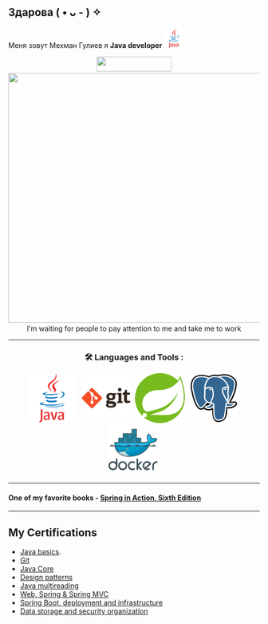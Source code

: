 ## Здарова ( • ᴗ - ) ✧
Меня зовут Мехман Гулиев я **Java developer** <img src="https://github.com/devicons/devicon/blob/master/icons/java/java-original-wordmark.svg" title="Java" alt="Java" width="40" height="40"/>&nbsp;

  <div align= "center">
<img src= "https://komarev.com/ghpvc/?username=Mehman1995-github-username&style=flat-square&color=blueviolet"width="150"height="30"/>
    
</div>

<div align="center">
  <img src="https://media3.giphy.com/media/uDqtCeVx1QEDwNAEOM/giphy.gif?" width="600"height="500"/>
</div>
<div align = "center">
  I'm waiting for people to pay attention to me and take me to work
</div>
  
 ---
 <div align = "center">
  
  ### :hammer_and_wrench: Languages and Tools :
  
  <img src ="https://github.com/devicons/devicon/blob/master/icons/java/java-original-wordmark.svg" width="100" height="100" />&nbsp;
  <img src = "https://github.com/devicons/devicon/blob/master/icons/git/git-original-wordmark.svg" width="100" height="100"/>&nbsp; 
  <img src = "https://github.com/devicons/devicon/blob/master/icons/spring/spring-original.svg" width = "100" height = "100"/>&nbsp;
  <img src = "https://github.com/devicons/devicon/blob/master/icons/postgresql/postgresql-original.svg" width="100" height="100"/>&nbsp;
  <img src = "https://github.com/devicons/devicon/blob/master/icons/docker/docker-original-wordmark.svg" width="100" height="100"/>&nbsp;
 </div>

---

#### One of my favorite books - [Spring in Action, Sixth Edition](https://github.com/Mehman1995/taco-cloud#spring-in-action-sixth-edition)

---

   ## My Certifications 
 - [Java basics](https://github.com/Mehman1995/My-Certifications/blob/main/java%20basics.jpg).
 - [Git](https://github.com/Mehman1995/My-Certifications/blob/main/Git.jpg)
 - [Java Core](https://github.com/Mehman1995/My-Certifications/blob/main/JavaCore.jpg)
 - [Design patterns](https://github.com/Mehman1995/My-Certifications/blob/main/templates.jpg)
 - [Java multireading](https://github.com/Mehman1995/My-Certifications/blob/main/multireading.jpg)
 - [Web, Spring & Spring MVC](https://github.com/Mehman1995/My-Certifications/blob/main/MVC.jpg)
 - [Spring Boot, deployment and infrastructure](https://github.com/Mehman1995/My-Certifications/blob/main/boot.jpg)
 - [Data storage and security organization](https://github.com/Mehman1995/My-Certifications/blob/main/db.jpg)
